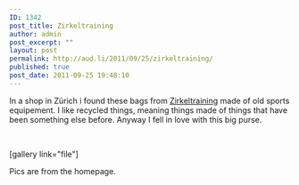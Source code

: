```yaml
---
ID: 1342
post_title: Zirkeltraining
author: admin
post_excerpt: ""
layout: post
permalink: http://aud.li/2011/09/25/zirkeltraining/
published: true
post_date: 2011-09-25 19:48:10
---
```

In a shop in Zürich i found these bags from <a href="http://www.zirkeltraining.biz/">Zirkeltraining</a> made of old sports equipement. I like recycled things, meaning things made of things that have been something else before. Anyway I fell in love with this big purse.

&nbsp;

[gallery link="file"]

Pics are from the homepage.